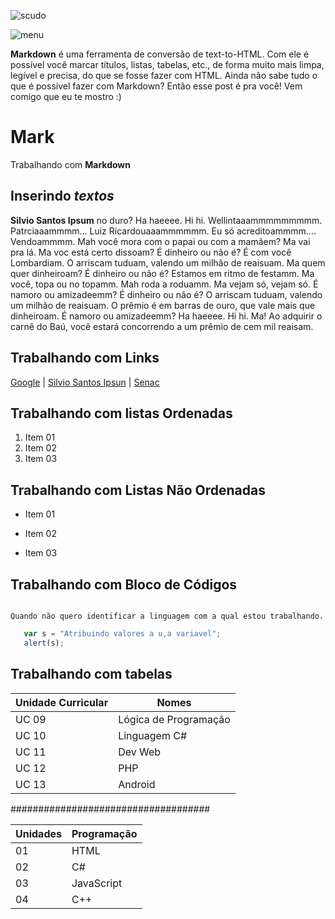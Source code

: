 ![scudo](https://img.shields.io/badge/Mark-Markdown-yellowgreen.svg)

![menu](https://blog.da2k.com.br/uploads/2015/02/markdown.png)



**Markdown** é uma ferramenta de conversão de text-to-HTML. Com ele é possível você marcar títulos, listas, tabelas, etc.,
de forma muito mais limpa, legível e precisa, do que se fosse fazer com HTML.
Ainda não sabe tudo o que é possível fazer com Markdown? Então esse post é pra você! Vem comigo que eu te mostro :)



# Mark
Trabalhando com **Markdown**

## Inserindo _textos_

**Silvio Santos Ipsum** no duro? Ha haeeee. Hi hi. Wellintaaammmmmmmmm. Patrciaaammmm... Luiz Ricardouaaammmmmm. Eu só acreditoammmm.... Vendoammmm. Mah você mora com o papai ou com a mamãem? Ma vai pra lá. Ma voc está certo dissoam? É dinheiro ou não é? É com você Lombardiam. O arriscam tuduam, valendo um milhão de reaisuam.
Ma quem quer dinheiroam? É dinheiro ou não é? Estamos em ritmo de festamm. Ma você, topa ou no topamm. Mah roda a roduamm. Ma vejam só, vejam só. É namoro ou amizadeemm? É dinheiro ou não é? O arriscam tuduam, valendo um milhão de reaisuam. O prêmio é em barras de ouro, que vale mais que dinheiroam. É namoro ou amizadeemm? Ha haeeee. Hi hi. Ma! Ao adquirir o carnê do Baú, você estará concorrendo a um prêmio de cem mil reaisam.

## Trabalhando com Links
[Google](http://www.google.com.br "Clique e acesse agora!") | [Silvio Santos Ipsun](http://silviosantosipsum.com "Silvio Santos Ipsun" ) | [Senac](https://www.sp.senac.br)

## Trabalhando com listas Ordenadas
1. Item 01
2. Item 02
3. Item 03

## Trabalhando com Listas Não Ordenadas
* Item 01
- Item 02
+ Item 03

## Trabalhando com Bloco de Códigos

```

Quando não quero identificar a linguagem com a qual estou trabalhando.
```
```javascript
   var s = "Atribuindo valores a u,a variavel";
   alert(s);
```

## Trabalhando com tabelas

Unidade Curricular | Nomes
-------------------|--------------
UC 09              | Lógica de Programação
UC 10              | Linguagem C#
UC 11              | Dev Web
UC 12              | PHP
UC 13              | Android

####################################

Unidades  | Programação 
----------|-----------------
 01       | HTML
 02       | C# 
 03       | JavaScript 
 04       | C++ 
 
